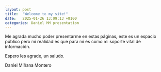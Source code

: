 ```yaml
---
layout: post
title:  "Welcome to my site!"
date:   2025-01-26 13:09:13 +0100
categories: Daniel MM presentation
---
```

Me agrada mucho poder presentarme en estas páginas, este es un espacio público pero mi realidad es que para mi es como mi soporte vital de información.

Espero les agrade, un saludo.

Daniel Miñana Montero